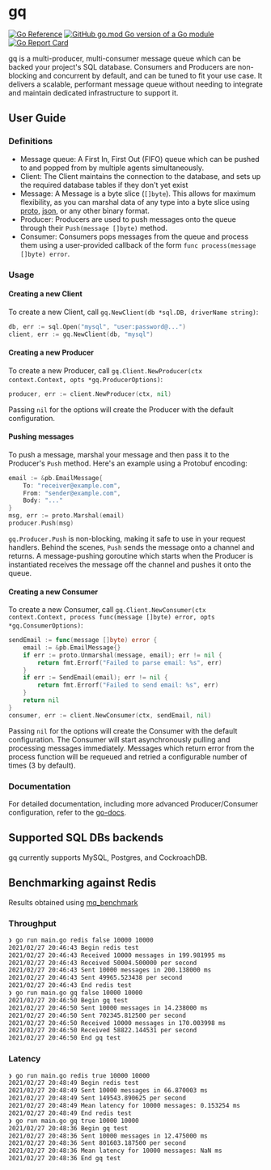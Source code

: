 # gq

[![Go Reference](https://pkg.go.dev/badge/github.com/mattbonnell/gq.svg)](https://pkg.go.dev/github.com/mattbonnell/gq)
[![GitHub go.mod Go version of a Go module](https://img.shields.io/github/go-mod/go-version/mattbonnell/gq)](https://github.com/mattbonnell/gq)
[![Go Report Card](https://goreportcard.com/badge/github.com/mattbonnell/gq)](https://goreportcard.com/report/github.com/mattbonnell/gq)

gq is a multi-producer, multi-consumer message queue which can be backed your project's SQL database.
Consumers and Producers are non-blocking and concurrent by default, and can be tuned to fit your use case.
It delivers a scalable, performant message queue without needing to integrate and maintain dedicated infrastructure to support it.

## User Guide
### Definitions
- Message queue: A First In, First Out (FIFO) queue which can be pushed to and popped from by multiple agents simultaneously.
- Client: The Client maintains the connection to the database, and sets up the required database tables if they don't yet exist
- Message: A Message is a byte slice (`[]byte`). This allows for maximum flexibility, as you can marshal data of any type into a byte slice 
using [proto](https://pkg.go.dev/google.golang.org/protobuf/proto#Marshal), [json](https://golang.org/pkg/encoding/json/#Marshal), or any other binary format.
- Producer: Producers are used to push messages onto the queue through their `Push(message []byte)` method.
- Consumer: Consumers pops messages from the queue and process them using a user-provided callback of the form `func process(message []byte) error`.

### Usage

#### Creating a new Client
To create a new Client, call `gq.NewClient(db *sql.DB, driverName string)`:
```go
db, err := sql.Open("mysql", "user:password@...")
client, err := gq.NewClient(db, "mysql")
```

#### Creating a new Producer
To create a new Producer, call `gq.Client.NewProducer(ctx context.Context, opts *gq.ProducerOptions)`:
```go
producer, err := client.NewProducer(ctx, nil)
```
Passing `nil` for the options will create the Producer with the default configuration.
#### Pushing messages
To push a message, marshal your message and then pass it to the Producer's `Push` method. Here's an example using a Protobuf encoding:
```go
email := &pb.EmailMessage{
	To: "receiver@example.com",
	From: "sender@example.com",
	Body: "..."
}
msg, err := proto.Marshal(email)
producer.Push(msg)
```
`gq.Producer.Push` is non-blocking, making it safe to use in your request handlers. Behind the scenes, `Push` sends the message onto a channel and returns. A message-pushing
goroutine which starts when the Producer is instantiated receives the message off the channel and pushes it onto the queue.


#### Creating a new Consumer
To create a new Consumer, call `gq.Client.NewConsumer(ctx context.Context, process func(message []byte) error, opts *gq.ConsumerOptions)`:
```go
sendEmail := func(message []byte) error {
	email := &pb.EmailMessage{}
	if err := proto.Unmarshal(message, email); err != nil {
		return fmt.Errorf("Failed to parse email: %s", err)
	}
	if err := SendEmail(email); err != nil {
		return fmt.Errorf("Failed to send email: %s", err)
	}
	return nil
}
consumer, err := client.NewConsumer(ctx, sendEmail, nil)
```
Passing `nil` for the options will create the Consumer with the default configuration.
The Consumer will start asynchronously pulling and processing messages immediately. Messages which return error from the process function will be
requeued and retried a configurable number of times (3 by default).

### Documentation
For detailed documentation, including more advanced Producer/Consumer configuration, refer to the [go-docs](https://pkg.go.dev/github.com/mattbonnell/gq).

## Supported SQL DBs backends
gq currently supports MySQL, Postgres, and CockroachDB.

## Benchmarking against Redis
Results obtained using [mq_benchmark](github.com/mattbonnell/mq_benchmark)
### Throughput
```bash
❯ go run main.go redis false 10000 10000
2021/02/27 20:46:43 Begin redis test
2021/02/27 20:46:43 Received 10000 messages in 199.981995 ms
2021/02/27 20:46:43 Received 50004.500000 per second
2021/02/27 20:46:43 Sent 10000 messages in 200.138000 ms
2021/02/27 20:46:43 Sent 49965.523438 per second
2021/02/27 20:46:43 End redis test
❯ go run main.go gq false 10000 10000
2021/02/27 20:46:50 Begin gq test
2021/02/27 20:46:50 Sent 10000 messages in 14.238000 ms
2021/02/27 20:46:50 Sent 702345.812500 per second
2021/02/27 20:46:50 Received 10000 messages in 170.003998 ms
2021/02/27 20:46:50 Received 58822.144531 per second
2021/02/27 20:46:50 End gq test
```
### Latency
```bash
❯ go run main.go redis true 10000 10000
2021/02/27 20:48:49 Begin redis test
2021/02/27 20:48:49 Sent 10000 messages in 66.870003 ms
2021/02/27 20:48:49 Sent 149543.890625 per second
2021/02/27 20:48:49 Mean latency for 10000 messages: 0.153254 ms
2021/02/27 20:48:49 End redis test
❯ go run main.go gq true 10000 10000
2021/02/27 20:48:36 Begin gq test
2021/02/27 20:48:36 Sent 10000 messages in 12.475000 ms
2021/02/27 20:48:36 Sent 801603.187500 per second
2021/02/27 20:48:36 Mean latency for 10000 messages: NaN ms
2021/02/27 20:48:36 End gq test
```

